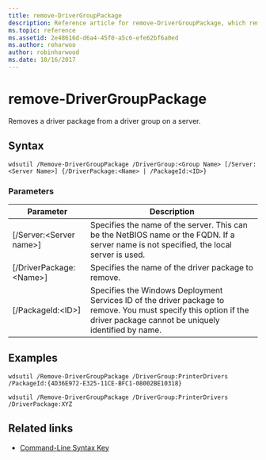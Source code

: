 ```yaml
---
title: remove-DriverGroupPackage
description: Reference article for remove-DriverGroupPackage, which removes a driver package from a driver group on a server.
ms.topic: reference
ms.assetid: 2e48616d-d6a4-45f0-a5c6-efe62bf6a0ed
ms.author: roharwoo
author: robinharwood
ms.date: 10/16/2017
---
```


# remove-DriverGroupPackage



Removes a driver package from a driver group on a server.

## Syntax

```
wdsutil /Remove-DriverGroupPackage /DriverGroup:<Group Name> [/Server:<Server Name>] {/DriverPackage:<Name> | /PackageId:<ID>}
```

### Parameters

|Parameter|Description|
|---------|-----------|
|[/Server:\<Server name>]|Specifies the name of the server. This can be the NetBIOS name or the FQDN. If a server name is not specified, the local server is used.|
|[/DriverPackage:\<Name>]|Specifies the name of the driver package to remove.|
|[/PackageId:\<ID>]|Specifies the Windows Deployment Services ID of the driver package to remove. You must specify this option if the driver package cannot be uniquely identified by name.|

## Examples

```
wdsutil /Remove-DriverGroupPackage /DriverGroup:PrinterDrivers /PackageId:{4D36E972-E325-11CE-BFC1-08002BE10318}
```
```
wdsutil /Remove-DriverGroupPackage /DriverGroup:PrinterDrivers /DriverPackage:XYZ
```

## Related links

- [Command-Line Syntax Key](command-line-syntax-key.md)
